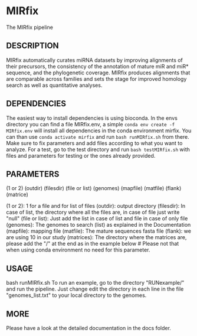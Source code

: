 # MIRfix
The MIRfix pipeline

## DESCRIPTION
MIRfix automatically curates miRNA datasets by improving alignments of
their precursors, the consistency of the annotation of mature miR and
miR* sequence, and the phylogenetic coverage. MIRfix produces
alignments that are comparable across families and sets the stage for
improved homology search as well as quantitative analyses.

## DEPENDENCIES
The easiest way to install dependencies is using bioconda.
In the envs directory you can find a file MIRfix.env, a simple ```conda env create -f MIRfix.env``` will install all dependencies in the conda environment mirfix.
You can than use ```conda activate mirfix``` and run ```bash runMIRfix.sh``` from there.
Make sure to fix parameters and add files according to what you want to analyze.
For a test, go to the test directory and run ```bash testMIRfix.sh``` with files and parameters for testing or the ones already provided.

## PARAMETERS
(1 or 2) (outdir) (filesdir) (file or list) (genomes) (mapfile) (matfile) (flank) (matrice)

(1 or 2): 1 for a file and for list of files
(outdir): output directory
(filesdir): In case of list, the directory where all the files are, in case of file just write "null"
(file or list): Just add the list in case of list and file in case of only file
(genomes): The genomes to search (list) as explained in the Documentation
(mapfile): mapping file
(matfile): The mature sequences fasta file
(flank): we are using 10 in our study
(matrices): The directory where the matrices are, please add the "/" at the end as in the example below # Please
not that when using conda environment no need for this parameter.


## USAGE
bash runMIRfix.sh
To run an example, go to the directory "RUNexample/" and run the pipeline.
Just change edit the directory in each line in the file "genomes_list.txt" to your
local directory to the genomes. 

## MORE
Please have a look at the detailed documentation in the docs folder.

